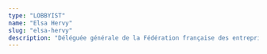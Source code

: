 ```yaml
---
type: "LOBBYIST"
name: "Elsa Hervy"
slug: "elsa-hervy"
description: "Déléguée générale de la Fédération française des entreprises de crèches, lobbyiste représentant les intérêts des crèches privées."
--- 
```

